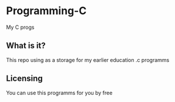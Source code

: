 # Programming-C
My C progs

  What is it?
  -----------

  This repo using as a storage for my earlier education .c programms
   
  Licensing
  ---------

  You can use this programms for you by free
  

